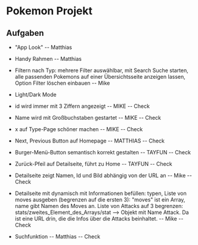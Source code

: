 # Pokemon Projekt

## Aufgaben

- "App Look" -- Matthias
- Handy Rahmen -- Matthias

- Filtern nach Typ: mehrere Filter auswählbar, mit Search Suche starten, alle passenden Pokemons auf einer Übersichtsseite anzeigen lassen, Option Filter löschen einbauen -- Mike

- Light/Dark Mode

- id wird immer mit 3 Ziffern angezeigt -- MIKE -- Check
- Name wird mit Großbuchstaben gestartet -- MIKE -- Check
- x auf Type-Page schöner machen -- MIKE -- Check
- Next, Previous Button auf Homepage -- MATTHIAS -- Check
- Burger-Menü-Button semantisch korrekt gestalten -- TAYFUN -- Check
- Zurück-Pfeil auf Detailseite, führt zu Home -- TAYFUN -- Check
- Detailseite zeigt Namen, Id und Bild abhängig von der URL an -- Mike -- Check
- Detailseite mit dynamisch mit Informationen befüllen: typen, Liste von moves ausgeben (begrenzen auf die ersten 3): "moves" ist ein Array, name gibt Namen des Moves an. Liste von Attacks auf 3 begrenzen: stats/zweites_Element_des_Arrays/stat --> Objekt mit Name Attack. Da ist eine URL drin, die die Infos über die Attacks beinhaltet. -- Mike -- Check
- Suchfunktion -- Matthias -- Check
